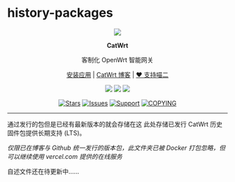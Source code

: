 # history-packages

<p align="center">
<img src="https://fastly.jsdelivr.net/gh/miaoermua/static@main/images/CatWrt_bannerlogo.jpg">
</p>

<p align="center">
<b>CatWrt</b>
</p>

<div align="center">

客制化 OpenWrt 智能网关

[安装应用](https://www.miaoer.net/posts/network/catwrt-install-application) | [CatWrt 博客](https://www.miaoer.net/posts/network/catwrt) | [❤️ 支持喵二](https://www.miaoer.net/sponsor)

<!---  [![](https://img.shields.io/badge/blog-@CatWrt.svg)](https://www.miaoer.net/network/catwrt)  --->

[![](https://img.shields.io/github/v/release/CatWrt/history-packages)](https://github.com/CatWrt/history-packages/releases)
[![](https://img.shields.io/docker/stars/miaoer/catwrt-history-repo)](https://hub.docker.com/r/miaoer/catwrt-history-repo)
[![](https://img.shields.io/docker/image-size/miaoer/catwrt-history-repo)](https://hub.docker.com/r/miaoer/catwrt-history-repo)

[![Stars](https://m3-markdown-badges.vercel.app/stars/3/3/CatWrt/history-packages)](https://github.com/CatWrt/history-packages)
[![Issues](https://m3-markdown-badges.vercel.app/issues/1/2/CatWrt/history-packages)](https://github.com/CatWrt/history-packages/issues)
[![Support](https://ziadoua.github.io/m3-Markdown-Badges/badges/Sponsor/sponsor1.svg)](https://www.miaoer.net/sponsor)
[![COPYING](https://ziadoua.github.io/m3-Markdown-Badges/badges/LicenceGPLv2/licencegplv23.svg)](https://github.com/CatWrt/history-packages/blob/main/COPYING)

</div>

***

通过发行的包但是已经有最新版本的就会存储在这
此处存储已发行 CatWrt 历史固件包提供长期支持 (LTS)。

*仅限已在博客与 Github 统一发行的版本包，此文件夹已被 Docker 打包忽略，但可以继续使用 vercel.com 提供的在线服务*

自述文件还在待更新中……
